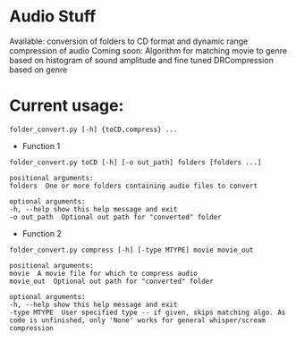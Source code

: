 # Audio Stuff
Available: conversion of folders to CD format and dynamic range compression of audio
Coming soon: Algorithm for matching movie to genre based on histogram of sound amplitude and fine tuned DRCompression based on genre

# Current usage:
`folder_convert.py [-h] {toCD,compress} ...`

- Function 1
```
folder_convert.py toCD [-h] [-o out_path] folders [folders ...]

positional arguments:
folders  One or more folders containing audio files to convert

optional arguments:
-h, --help show this help message and exit
-o out_path  Optional out path for "converted" folder
```

- Function 2
```
folder_convert.py compress [-h] [-type MTYPE] movie movie_out

positional arguments:
movie  A movie file for which to compress audio
movie_out  Optional out path for "converted" folder

optional arguments:
-h, --help show this help message and exit
-type MTYPE  User specified type -- if given, skips matching algo. As code is unfinished, only 'None' works for general whisper/scream compression
```
